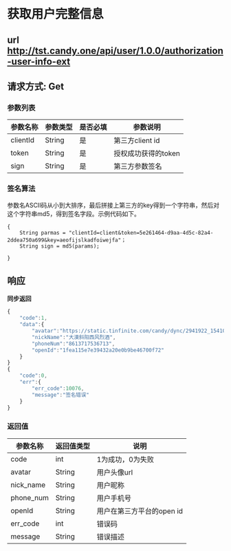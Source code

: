 # 获取用户完整信息

## url http://tst.candy.one/api/user/1.0.0/authorization-user-info-ext

## 请求方式: Get



### 参数列表
| 参数名称         | 参数类型  | 是否必填 | 参数说明 |
| ---             | ----    | ----    | ----   |
| clientId          | String     | 是   | 第三方client id |
| token          | String     | 是   | 授权成功获得的token |
| sign          | String     | 是   | 第三方参数签名 |

### 签名算法
  参数名ASCII码从小到大排序，最后拼接上第三方的key得到一个字符串，然后对这个字符串md5，得到签名字段。示例代码如下。
```
{
    String parmas = "clientId=client&token=5e261464-d9aa-4d5c-82a4-2ddea750a699&key=aeofijslkadfoiwejfa"；
    String sign = md5(params);
    
}
```

## 响应

**同步返回**

```javascript
{
    "code":1,
    "data":{
        "avatar":"https://static.tinfinite.com/candy/dync/2941922_1541064461852_0",
        "nickName":"大漠斜阳西风烈酒",
        "phoneNum":"8613717536713",
        "openId":"1fea115e7e39432a20e0b9be46700f72"
    }
}
{
    "code":0,
    "err":{
        "err_code":10076,
        "message":"签名错误"
    }
}
```
### 返回值
| 参数名称         | 返回值类型  | 说明 |
| ---            | ----     | ----   |
| code          | int     | 1为成功，0为失败
| avatar          | String     | 用户头像url|
| nick_name          | String     | 用户昵称|
| phone_num          | String     | 用户手机号|
| openId          | String     | 用户在第三方平台的open id|
| err_code          | int     | 错误码|
| message          | String     | 错误描述|




